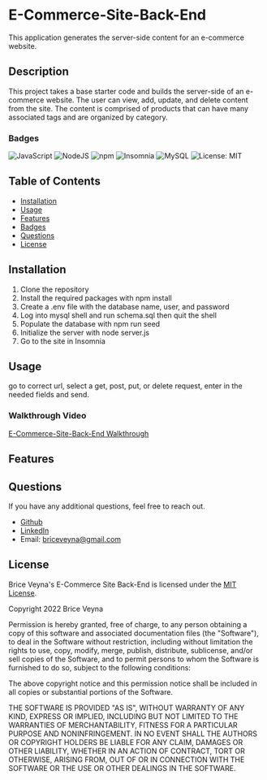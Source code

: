 # E-Commerce-Site-Back-End
This application generates the server-side content for an e-commerce website.

## Description
This project takes a base starter code and builds the server-side of an e-commerce website. The user can view, add, update, and delete content from the site. The content is comprised of products that can have many associated tags and are organized by category.

### Badges
![JavaScript](https://img.shields.io/badge/javascript-%23323330.svg?style=for-the-badge&logo=javascript&logoColor=%23F7DF1E) ![NodeJS](https://img.shields.io/badge/node.js-6DA55F?style=for-the-badge&logo=node.js&logoColor=white) ![npm](https://img.shields.io/badge/npm-CB3837?style=for-the-badge&logo=npm&logoColor=white) ![Insomnia](https://img.shields.io/badge/Insomnia-5849be?style=for-the-badge&logo=Insomnia&logoColor=white) ![MySQL](https://img.shields.io/badge/MySQL-005C84?style=for-the-badge&logo=mysql&logoColor=white) ![License: MIT](https://img.shields.io/badge/License-MIT-yellow.svg)

## Table of Contents
- [Installation](#installation)
- [Usage](#usage)
- [Features](#features)
- [Badges](#badges)
- [Questions](#questions)
- [License](#license)

## Installation
1. Clone the repository 
2. Install the required packages with npm install
3. Create a .env file with the database name, user, and password
4. Log into mysql shell and run schema.sql then quit the shell
5. Populate the database with npm run seed
6. Initialize the server with node server.js
7. Go to the site in Insomnia

## Usage
go to correct url, select a get, post, put, or delete request, enter in the needed fields and send.

### Walkthrough Video
[E-Commerce-Site-Back-End Walkthrough](https://github.com/BriceVeyna/E-Commerce-Site-Back-End/blob/main/assets/Demo.webm)

## Features


## Questions
If you have any additional questions, feel free to reach out.
- [Github](https://github.com/BriceVeyna)
- [LinkedIn](https://www.linkedin.com/in/brice-veyna/)
- Email: briceveyna@gmail.com

## License
Brice Veyna's E-Commerce Site Back-End is licensed under the [MIT License](https://opensource.org/licenses/MIT).

Copyright 2022 Brice Veyna

Permission is hereby granted, free of charge, to any person obtaining a copy of this software and associated documentation files (the "Software"), to deal in the Software without restriction, including without limitation the rights to use, copy, modify, merge, publish, distribute, sublicense, and/or sell copies of the Software, and to permit persons to whom the Software is furnished to do so, subject to the following conditions:

The above copyright notice and this permission notice shall be included in all copies or substantial portions of the Software.

THE SOFTWARE IS PROVIDED "AS IS", WITHOUT WARRANTY OF ANY KIND, EXPRESS OR IMPLIED, INCLUDING BUT NOT LIMITED TO THE WARRANTIES OF MERCHANTABILITY, FITNESS FOR A PARTICULAR PURPOSE AND NONINFRINGEMENT. IN NO EVENT SHALL THE AUTHORS OR COPYRIGHT HOLDERS BE LIABLE FOR ANY CLAIM, DAMAGES OR OTHER LIABILITY, WHETHER IN AN ACTION OF CONTRACT, TORT OR OTHERWISE, ARISING FROM, OUT OF OR IN CONNECTION WITH THE SOFTWARE OR THE USE OR OTHER DEALINGS IN THE SOFTWARE.